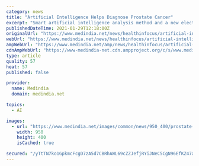 ```yaml
---
category: news
title: "Artificial Intelligence Helps Diagnose Prostate Cancer"
excerpt: "Smart artificial intelligence analysis method and a new electrical-signal-based ultrasensitive biosensor diagnose prostate cancer from the urine within minutes."
publishedDateTime: 2021-01-29T12:18:00Z
originalUrl: "https://www.medindia.net/news/healthinfocus/artificial-intelligence-helps-diagnose-prostate-cancer-199617-1.htm"
webUrl: "https://www.medindia.net/news/healthinfocus/artificial-intelligence-helps-diagnose-prostate-cancer-199617-1.htm"
ampWebUrl: "https://www.medindia.net/amp/news/healthinfocus/artificial-intelligence-helps-diagnose-prostate-cancer-199617-1.htm"
cdnAmpWebUrl: "https://www-medindia-net.cdn.ampproject.org/c/s/www.medindia.net/amp/news/healthinfocus/artificial-intelligence-helps-diagnose-prostate-cancer-199617-1.htm"
type: article
quality: 57
heat: 57
published: false

provider:
  name: Medindia
  domain: medindia.net

topics:
  - AI

images:
  - url: "https://www.medindia.net/images/common/news/950_400/prostate-cancer-detected-using-ai-biosensors.jpg"
    width: 950
    height: 400
    isCached: true

secured: "/yTtTN7ko1GpkmcFcgD7zA5d7CBRhAWL69cZZJefjRYiJNeC5CgN96EfKZ47x7d5c1fjnsmJrWcQ9T5IT1MjdJtP8P3EKIwbFGVMgH7oAHv1zDmJ+HHtdkJxDYcT+T9abkPIChxXJATmPfmyhPcztm9l1D6N5OA69YALB3OZ/72CqKVjG4e7CHpSysp6WxIqTpyFNfhV/l4R5/wv0NET3LCTtlXpEUSXJO7g1CRrsNgYFKrHdSI8+BGhrebkC2aJr67JGFSDlMN2+JEbb6K5gtWD00QpnrfZ6koalmYUSLc+KQ+GLcNrT85xUlwRhE/DON+n5qkY4pleYqI9/HKH5e/iWC0L2s0I22WBIk1oVD0=;oX8pEW23YJ7+yF7dVbDeOA=="
---
```



